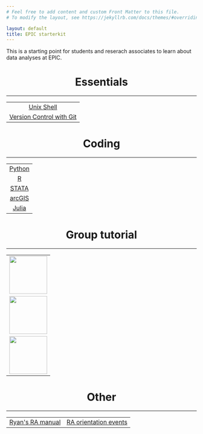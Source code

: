 ```yaml
---
# Feel free to add content and custom Front Matter to this file.
# To modify the layout, see https://jekyllrb.com/docs/themes/#overriding-theme-defaults

layout: default 
title: EPIC starterkit
---
```


This is a starting point for students and reserach associates to learn about data analyses at EPIC.

<h1 align="center">Essentials</h1> <hr>
<p align='center'>
<table width='100%'>
  <tr>
    <td align="center">
    <a href="http://swcarpentry.github.io/shell-novice/" style="width:80%" class="myButton">Unix Shell</a>
    </td>
  </tr>
  <tr>
    <td align="center">
    <a href="http://swcarpentry.github.io/git-novice/" style="width:80%" class="myButton">Version Control with Git</a>
    </td>
  </tr>
</table>
</p>

<h1 align="center">Coding</h1><hr> 
<p align='center'>
<table width='80%'>
  <tr>
    <td align="center">
    <a href="https://epic-uchicago.github.io/python.github.io/" style="width:80%" class="myButton">Python</a>
    </td>
  </tr>
  <tr>
    <td align="center">
    <a href="" style="width:80%" class="myButton">R</a>
    </td>
  </tr>
  <tr>
    <td align="center">
    <a href="" style="width:80%" class="myButton">STATA</a>
    </td>
  </tr>
  <tr>
    <td align="center">
    <a href="http://learn.arcgis.com/en/" style="width:80%" class="myButton">arcGIS</a>
    </td>
  </tr>
  <tr>
    <td align="center">
    <a href="https://julialang.org/learning/" style="width:80%" class="myButton">Julia</a>
    </td>
  </tr>
</table>
</p>


<h1 align="center">Group tutorial</h1><hr> 
<table border="0">
  <tr>
    <td align="center"><a href="https://epic-uchicago.github.io/cil.github.io/"><img src="{{ site.baseurl }}images/CIL.jpg" height="100"></a>
  </td>
  </tr>
  <tr>
    <td align="center"><img src="{{ site.baseurl }}images/EPIC-India.jpg" height="100">
  </td>
  </tr>
  <tr>
    <td align="center"><a href="https://epic-uchicago.github.io/urban-labs.github.io/"><img src="{{ site.baseurl }}images/UrbanLabs.png" height="100"></a>
  </td>
  </tr>
</table>


<h1 align="center">Other</h1><hr> 
<table border="0">
  <tr>
    <td align="center">
    <a href="https://epic-uchicago.github.io/ra-manual.github.io/" style="width:80%" class="myButton">Ryan's RA manual</a></td>
    <td align="center">
    <a href="https://epic-uchicago.github.io/events.github.io/" style="width:80%" class="myButton">RA orientation events</a></td>
  </tr>
</table>



